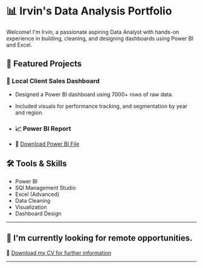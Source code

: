 # 📊 Irvin's Data Analysis Portfolio

Welcome! I'm Irvin, a passionate aspiring Data Analyst with hands-on experience in building, cleaning, and designing dashboards using Power BI and Excel.

## 💼 Featured Projects

### 🔹 Local Client Sales Dashboard
- Designed a Power BI dashboard using 7000+ rows of raw data.
- Included visuals for performance tracking, and segmentation by year and region.
- ### 📈 Power BI Report

- 🔗 [Download Power BI File](https://github.com/Irvyandl/Report-Portafolio/blob/c1ade7570ebead550cec6012dcca2558d9eef2c4/SalesReportBI.pbix?raw=true)



## 🛠️ Tools & Skills
- Power BI
- SQl Management Studio
- Excel (Advanced)
- Data Cleaning
- Visualization
- Dashboard Design

---

## 💌 I'm currently looking for remote opportunities.  
📄 [Download my CV for further information](https://drive.google.com/file/d/154tSUXWKbIm_BZ10fDUz7Sty8qeaMTVf/view?usp=sharing)

---
